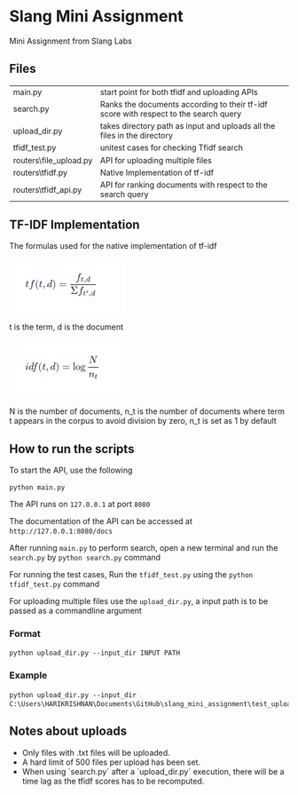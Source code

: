 # Slang Mini Assignment
 Mini Assignment from Slang Labs

## Files

<table>
<tr>
<td> main.py </td>
<td> start point for both tfidf and uploading APIs </td>
</tr>

<tr>
<td> search.py </td>
<td> Ranks the documents according to their tf-idf score with respect to the search query </td>
</tr>

<tr>
<td> upload_dir.py </td>
<td> takes directory path as input and uploads all the files in the directory  </td>
</tr>

<tr>
<td> tfidf_test.py </td>
<td> unitest cases for checking Tfidf search </td>
</tr>


<tr>
<td> routers\file_upload.py </td>
<td> API for uploading multiple files </td>
</tr>

<tr>
<td> routers\tfidf.py </td>
<td> Native Implementation of tf-idf </td>
</tr>

<tr>
<td> routers\tfidf_api.py </td>
<td> API for ranking documents with respect to the search query</td>
</tr>
</table>

## TF-IDF Implementation

The formulas used for the native implementation of tf-idf

<img src="img\term_frequency.PNG">

t is the term, d is the document
	
<img src="img\idf.PNG">

N is the number of documents, n_t is the number of documents where term t appears in the corpus to avoid division by zero, n_t is set as 1 by default

## How to run the scripts
 
To start the API, use the following 

```
python main.py
```

The API runs on `127.0.0.1` at port `8080`

The documentation of the API can be accessed at `http://127.0.0.1:8080/docs`

After running `main.py` to perform search, open a new terminal and run the `search.py` by `python search.py` command

For running the test cases, Run the `tfidf_test.py` using the `python tfidf_test.py` command

For uploading multiple files use the `upload_dir.py`, a input path is to be passed as a commandline argument

### Format
```
python upload_dir.py --input_dir INPUT PATH
```
### Example
```
python upload_dir.py --input_dir C:\Users\HARIKRISHNAN\Documents\GitHub\slang_mini_assignment\test_uploads\
```

## Notes about uploads
<ul>
<li>  Only files with .txt files will be uploaded. </li>
<li>  A hard limit of 500 files per upload has been set. </li>
<li> When using `search.py` after a `upload_dir.py` execution, there will be a time lag as the tfidf scores has to be recomputed. </li>
</ul>


